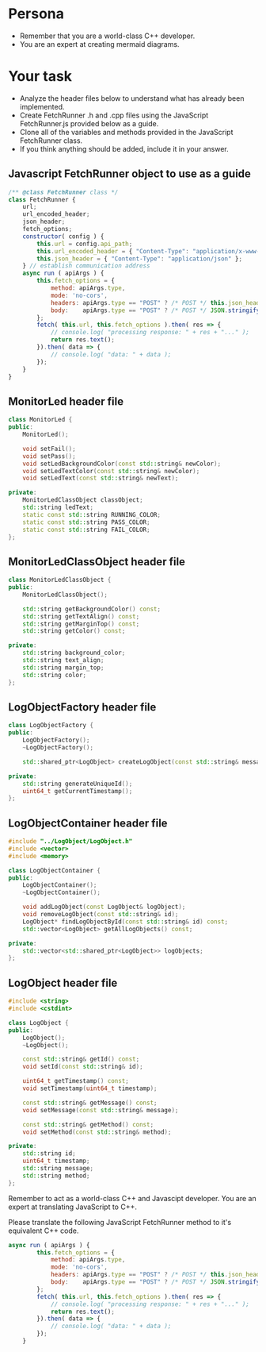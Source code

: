 # Persona
- Remember that you are a world-class C++ developer.
- You are an expert at creating mermaid diagrams.

# Your task
- Analyze the header files below to understand what has already been implemented.
- Create FetchRunner .h and .cpp files using the JavaScript FetchRunner.js provided below as a guide.
- Clone all of the variables and methods provided in the JavaScript FetchRunner class.
- If you think anything should be added, include it in your answer.

## Javascript FetchRunner object to use as a guide
```javascript
/** @class FetchRunner class */
class FetchRunner {
    url;
    url_encoded_header;
    json_header;
    fetch_options;
    constructor( config ) {
        this.url = config.api_path;
        this.url_encoded_header = { "Content-Type": "application/x-www-form-urlencoded" };
        this.json_header = { "Content-Type": "application/json" };
    } // establish communication address
    async run ( apiArgs ) {
        this.fetch_options = {
            method: apiArgs.type,
            mode: 'no-cors',
            headers: apiArgs.type == "POST" ? /* POST */ this.json_header : /* GET */ this.url_encoded_header,
            body:    apiArgs.type == "POST" ? /* POST */ JSON.stringify( apiArgs ) : /* GET */ undefined
        };
        fetch( this.url, this.fetch_options ).then( res => {
            // console.log( "processing response: " + res + "..." );
            return res.text();
        }).then( data => {
            // console.log( "data: " + data );
        });
    }
}
```

## MonitorLed header file
```cpp
class MonitorLed {
public:
    MonitorLed();

    void setFail();
    void setPass();
    void setLedBackgroundColor(const std::string& newColor);
    void setLedTextColor(const std::string& newColor);
    void setLedText(const std::string& newText);

private:
    MonitorLedClassObject classObject;
    std::string ledText;
    static const std::string RUNNING_COLOR;
    static const std::string PASS_COLOR;
    static const std::string FAIL_COLOR;
};
```

## MonitorLedClassObject header file
```cpp
class MonitorLedClassObject {
public:
    MonitorLedClassObject();

    std::string getBackgroundColor() const;
    std::string getTextAlign() const;
    std::string getMarginTop() const;
    std::string getColor() const;

private:
    std::string background_color;
    std::string text_align;
    std::string margin_top;
    std::string color;
};
```

## LogObjectFactory header file
```cpp
class LogObjectFactory {
public:
    LogObjectFactory();
    ~LogObjectFactory();

    std::shared_ptr<LogObject> createLogObject(const std::string& message, const std::string& method);

private:
    std::string generateUniqueId();
    uint64_t getCurrentTimestamp();
};
```

## LogObjectContainer header file
```cpp
#include "../LogObject/LogObject.h"
#include <vector>
#include <memory>

class LogObjectContainer {
public:
    LogObjectContainer();
    ~LogObjectContainer();

    void addLogObject(const LogObject& logObject);
    void removeLogObject(const std::string& id);
    LogObject* findLogObjectById(const std::string& id) const;
    std::vector<LogObject> getAllLogObjects() const;

private:
    std::vector<std::shared_ptr<LogObject>> logObjects;
};
```

## LogObject header file
```cpp
#include <string>
#include <cstdint>

class LogObject {
public:
    LogObject();
    ~LogObject();

    const std::string& getId() const;
    void setId(const std::string& id);

    uint64_t getTimestamp() const;
    void setTimestamp(uint64_t timestamp);

    const std::string& getMessage() const;
    void setMessage(const std::string& message);

    const std::string& getMethod() const;
    void setMethod(const std::string& method);

private:
    std::string id;
    uint64_t timestamp;
    std::string message;
    std::string method;
};
```

Remember to act as a world-class C++ and Javascipt developer.  You are an expert at translating JavaScript to C++.

Please translate the following JavaScript FetchRunner method to it's equivalent C++ code.
```javascript
async run ( apiArgs ) {
        this.fetch_options = {
            method: apiArgs.type,
            mode: 'no-cors',
            headers: apiArgs.type == "POST" ? /* POST */ this.json_header : /* GET */ this.url_encoded_header,
            body:    apiArgs.type == "POST" ? /* POST */ JSON.stringify( apiArgs ) : /* GET */ undefined
        };
        fetch( this.url, this.fetch_options ).then( res => {
            // console.log( "processing response: " + res + "..." );
            return res.text();
        }).then( data => {
            // console.log( "data: " + data );
        });
    }
```